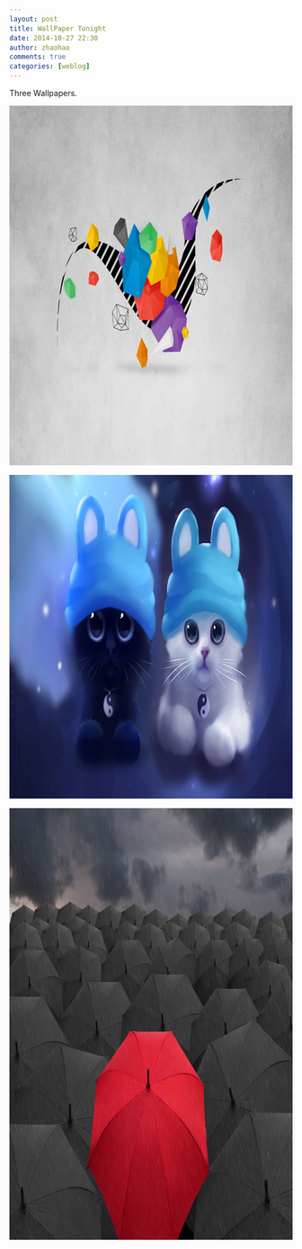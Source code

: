 ```yaml
---
layout: post
title: WallPaper Tonight
date: 2014-10-27 22:30
author: zhaohao
comments: true
categories: [weblog]
---
```

Three Wallpapers.

<a href="/Media/Flying-abstract_1920x1200.jpg"><img src="/Media/Flying-abstract_1920x1200.jpg" alt="Flying-abstract_1920x1200" width="1024" height="640" class="alignnone size-large wp-image-801" /></a>

<a href="/Media/Watercolor-painting-black-white-kitten_1920x1080.jpg"><img src="/Media/Watercolor-painting-black-white-kitten_1920x1080.jpg" alt="Watercolor-painting-black-white-kitten_1920x1080" width="1024" height="576" class="alignnone size-large wp-image-802" /></a>

<a href="/Media/3D-black-umbrellas-lonely-red-umbrella_1920x1440.jpg"><img src="/Media/3D-black-umbrellas-lonely-red-umbrella_1920x1440.jpg" alt="3D-black-umbrellas-lonely-red-umbrella_1920x1440" width="1024" height="768" class="alignnone size-large wp-image-800" /></a>
